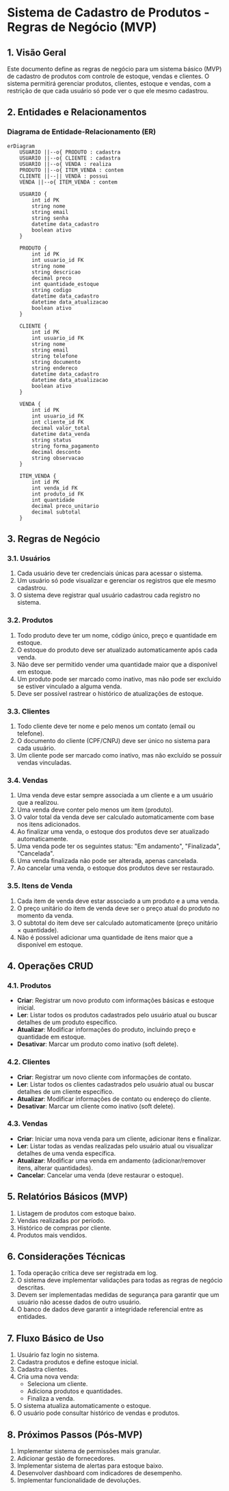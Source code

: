 # Sistema de Cadastro de Produtos - Regras de Negócio (MVP)

## 1. Visão Geral

Este documento define as regras de negócio para um sistema básico (MVP) de cadastro de produtos com controle de estoque, vendas e clientes. O sistema permitirá gerenciar produtos, clientes, estoque e vendas, com a restrição de que cada usuário só pode ver o que ele mesmo cadastrou.

## 2. Entidades e Relacionamentos

### Diagrama de Entidade-Relacionamento (ER)

```mermaid
erDiagram
    USUARIO ||--o{ PRODUTO : cadastra
    USUARIO ||--o{ CLIENTE : cadastra
    USUARIO ||--o{ VENDA : realiza
    PRODUTO ||--o{ ITEM_VENDA : contem
    CLIENTE ||--|| VENDA : possui
    VENDA ||--o{ ITEM_VENDA : contem
    
    USUARIO {
        int id PK
        string nome
        string email
        string senha
        datetime data_cadastro
        boolean ativo
    }
    
    PRODUTO {
        int id PK
        int usuario_id FK
        string nome
        string descricao
        decimal preco
        int quantidade_estoque
        string codigo
        datetime data_cadastro
        datetime data_atualizacao
        boolean ativo
    }
    
    CLIENTE {
        int id PK
        int usuario_id FK
        string nome
        string email
        string telefone
        string documento
        string endereco
        datetime data_cadastro
        datetime data_atualizacao
        boolean ativo
    }
    
    VENDA {
        int id PK
        int usuario_id FK
        int cliente_id FK
        decimal valor_total
        datetime data_venda
        string status
        string forma_pagamento
        decimal desconto
        string observacao
    }
    
    ITEM_VENDA {
        int id PK
        int venda_id FK
        int produto_id FK
        int quantidade
        decimal preco_unitario
        decimal subtotal
    }
```

## 3. Regras de Negócio

### 3.1. Usuários

1. Cada usuário deve ter credenciais únicas para acessar o sistema.
2. Um usuário só pode visualizar e gerenciar os registros que ele mesmo cadastrou.
3. O sistema deve registrar qual usuário cadastrou cada registro no sistema.

### 3.2. Produtos

1. Todo produto deve ter um nome, código único, preço e quantidade em estoque.
2. O estoque do produto deve ser atualizado automaticamente após cada venda.
3. Não deve ser permitido vender uma quantidade maior que a disponível em estoque.
4. Um produto pode ser marcado como inativo, mas não pode ser excluído se estiver vinculado a alguma venda.
5. Deve ser possível rastrear o histórico de atualizações de estoque.

### 3.3. Clientes

1. Todo cliente deve ter nome e pelo menos um contato (email ou telefone).
2. O documento do cliente (CPF/CNPJ) deve ser único no sistema para cada usuário.
3. Um cliente pode ser marcado como inativo, mas não excluído se possuir vendas vinculadas.

### 3.4. Vendas

1. Uma venda deve estar sempre associada a um cliente e a um usuário que a realizou.
2. Uma venda deve conter pelo menos um item (produto).
3. O valor total da venda deve ser calculado automaticamente com base nos itens adicionados.
4. Ao finalizar uma venda, o estoque dos produtos deve ser atualizado automaticamente.
5. Uma venda pode ter os seguintes status: "Em andamento", "Finalizada", "Cancelada".
6. Uma venda finalizada não pode ser alterada, apenas cancelada.
7. Ao cancelar uma venda, o estoque dos produtos deve ser restaurado.

### 3.5. Itens de Venda

1. Cada item de venda deve estar associado a um produto e a uma venda.
2. O preço unitário do item de venda deve ser o preço atual do produto no momento da venda.
3. O subtotal do item deve ser calculado automaticamente (preço unitário × quantidade).
4. Não é possível adicionar uma quantidade de itens maior que a disponível em estoque.

## 4. Operações CRUD

### 4.1. Produtos

- **Criar**: Registrar um novo produto com informações básicas e estoque inicial.
- **Ler**: Listar todos os produtos cadastrados pelo usuário atual ou buscar detalhes de um produto específico.
- **Atualizar**: Modificar informações do produto, incluindo preço e quantidade em estoque.
- **Desativar**: Marcar um produto como inativo (soft delete).

### 4.2. Clientes

- **Criar**: Registrar um novo cliente com informações de contato.
- **Ler**: Listar todos os clientes cadastrados pelo usuário atual ou buscar detalhes de um cliente específico.
- **Atualizar**: Modificar informações de contato ou endereço do cliente.
- **Desativar**: Marcar um cliente como inativo (soft delete).

### 4.3. Vendas

- **Criar**: Iniciar uma nova venda para um cliente, adicionar itens e finalizar.
- **Ler**: Listar todas as vendas realizadas pelo usuário atual ou visualizar detalhes de uma venda específica.
- **Atualizar**: Modificar uma venda em andamento (adicionar/remover itens, alterar quantidades).
- **Cancelar**: Cancelar uma venda (deve restaurar o estoque).

## 5. Relatórios Básicos (MVP)

1. Listagem de produtos com estoque baixo.
2. Vendas realizadas por período.
3. Histórico de compras por cliente.
4. Produtos mais vendidos.

## 6. Considerações Técnicas

1. Toda operação crítica deve ser registrada em log.
2. O sistema deve implementar validações para todas as regras de negócio descritas.
3. Devem ser implementadas medidas de segurança para garantir que um usuário não acesse dados de outro usuário.
4. O banco de dados deve garantir a integridade referencial entre as entidades.

## 7. Fluxo Básico de Uso

1. Usuário faz login no sistema.
2. Cadastra produtos e define estoque inicial.
3. Cadastra clientes.
4. Cria uma nova venda:
   - Seleciona um cliente.
   - Adiciona produtos e quantidades.
   - Finaliza a venda.
5. O sistema atualiza automaticamente o estoque.
6. O usuário pode consultar histórico de vendas e produtos.

## 8. Próximos Passos (Pós-MVP)

1. Implementar sistema de permissões mais granular.
2. Adicionar gestão de fornecedores.
3. Implementar sistema de alertas para estoque baixo.
4. Desenvolver dashboard com indicadores de desempenho.
5. Implementar funcionalidade de devoluções.